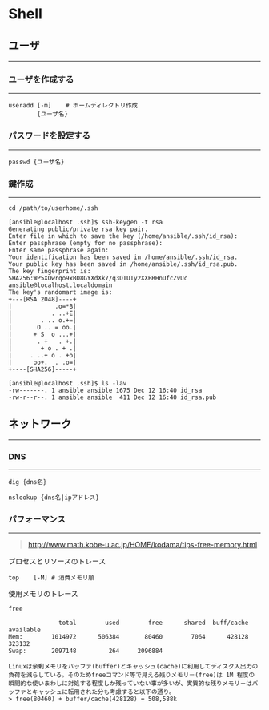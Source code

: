# Shell

## ユーザ
---
### ユーザを作成する
---
```
useradd [-m]    # ホームディレクトリ作成 
        {ユーザ名}
```

### パスワードを設定する
---
```
passwd {ユーザ名}
```

### 鍵作成
---
```
cd /path/to/userhome/.ssh

[ansible@localhost .ssh]$ ssh-keygen -t rsa
Generating public/private rsa key pair.
Enter file in which to save the key (/home/ansible/.ssh/id_rsa): 
Enter passphrase (empty for no passphrase): 
Enter same passphrase again: 
Your identification has been saved in /home/ansible/.ssh/id_rsa.
Your public key has been saved in /home/ansible/.ssh/id_rsa.pub.
The key fingerprint is:
SHA256:WP5XOwrqo9xBO8GYXdXk7/q3DTUIy2XXBBHnUfcZvUc ansible@localhost.localdomain
The key's randomart image is:
+---[RSA 2048]----+
|            .o=*B|
|           . ..+E|
|        . .. o.+=|
|       O .. = oo.|
|      + S  o ...+|
|       . +   . +.|
|        + o . + .|
|     . ..+ o . +o|
|      oo+.  . .o=|
+----[SHA256]-----+

[ansible@localhost .ssh]$ ls -lav
-rw-------. 1 ansible ansible 1675 Dec 12 16:40 id_rsa
-rw-r--r--. 1 ansible ansible  411 Dec 12 16:40 id_rsa.pub

```

## ネットワーク
***
### DNS
***

```
dig {dns名}
```

```
nslookup {dns名|ipアドレス}
```
### パフォーマンス
***
> http://www.math.kobe-u.ac.jp/HOME/kodama/tips-free-memory.html


プロセスとリソースのトレース
```
top    [-M] # 消費メモリ順
```

使用メモリのトレース
```
free

              total        used        free      shared  buff/cache   available
Mem:        1014972      506384       80460        7064      428128      323132
Swap:       2097148         264     2096884

Linuxは余剰メモリをバッファ(buffer)とキャッシュ(cache)に利用してディスク入出力の負荷を減らしている。そのためfreeコマンド等で見える残りメモリ－(free)は 1M 程度の 瞬間的な使いまわしに対処する程度しか残っていない事が多いが、実質的な残りメモリ－はバッファとキャッシュに転用された分も考慮すると以下の通り。
> free(80460) + buffer/cache(428128) = 508,588k
```